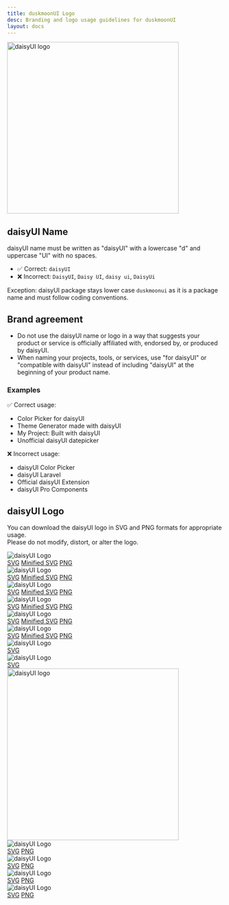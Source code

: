 ```yaml
---
title: duskmoonUI Logo
desc: Branding and logo usage guidelines for duskmoonUI
layout: docs
---
```


<script>
  import Translate from "$components/Translate.svelte"
</script>

<div class="text-center">
  <img
    class="pointer-events-none inline-block align-bottom"
    src="https://img.duskmoonui.com/images/duskmoonui/mark-rotating.svg"
    alt="daisyUI logo"
    width="400"
    height="400"
    loading="lazy"
  />
</div>

## daisyUI Name

daisyUI name must be written as "daisyUI" with a lowercase "d" and uppercase "UI" with no spaces.

- ✅ Correct: `daisyUI`
- ❌ Incorrect: `DaisyUI`, `Daisy UI`, `daisy ui`, `DaisyUi`

Exception: daisyUI package stays lower case `duskmoonui` as it is a package name and must follow coding conventions.

## Brand agreement

- Do not use the daisyUI name or logo in a way that suggests your product or service is officially affiliated with, endorsed by, or produced by daisyUI.
- When naming your projects, tools, or services, use "for daisyUI" or "compatible with daisyUI" instead of including "daisyUI" at the beginning of your product name.

### Examples

✅ Correct usage:

- Color Picker for daisyUI
- Theme Generator made with daisyUI
- My Project: Built with daisyUI
- Unofficial daisyUI datepicker

❌ Incorrect usage:

- daisyUI Color Picker
- daisyUI Laravel
- Official daisyUI Extension
- daisyUI Pro Components

## daisyUI Logo

You can download the daisyUI logo in SVG and PNG formats for appropriate usage.  
Please do not modify, distort, or alter the logo.

<div class="grid sm:grid-cols-2 gap-4 mb-4">
  <div class="m-2 outline-2 outline-offset-4 outline-base-content/5 bg-white rounded-box py-12 px-4 flex flex-col gap-6 items-center">
    <img class="size-32" src="https://img.duskmoonui.com/images/duskmoonui/mark-static.svg" alt="daisyUI Logo" />
    <div class="flex gap-2 sm:gap-4 text-[0.6875rem] opacity-70 text-black">
      <a target="_blank" rel="noopener, noreferrer" class="no-underline hover:underline text-black" href="https://img.duskmoonui.com/images/duskmoonui/mark-static.svg">SVG</a>
      <a target="_blank" rel="noopener, noreferrer" class="no-underline hover:underline text-black" href="https://img.duskmoonui.com/images/duskmoonui/mark-compressed.svg">Minified SVG</a>
      <a target="_blank" rel="noopener, noreferrer" class="no-underline hover:underline text-black" href="https://img.duskmoonui.com/images/duskmoonui/duskmoonui-logo-2000.png">PNG</a>
    </div>
  </div>
  <div class="m-2 outline-2 outline-offset-4 outline-base-content/5 bg-black rounded-box py-12 px-4 flex flex-col gap-6 items-center">
    <img class="size-32" src="https://img.duskmoonui.com/images/duskmoonui/mark-static.svg" alt="daisyUI Logo" />
    <div class="flex gap-2 sm:gap-4 text-[0.6875rem] opacity-70 text-white">
      <a target="_blank" rel="noopener, noreferrer" class="no-underline hover:underline text-white" href="https://img.duskmoonui.com/images/duskmoonui/mark-static.svg">SVG</a>
      <a target="_blank" rel="noopener, noreferrer" class="no-underline hover:underline text-white" href="https://img.duskmoonui.com/images/duskmoonui/mark-compressed.svg">Minified SVG</a>
      <a target="_blank" rel="noopener, noreferrer" class="no-underline hover:underline text-white" href="https://img.duskmoonui.com/images/duskmoonui/duskmoonui-logo-2000.png">PNG</a>
    </div>
  </div>
</div>

<div class="grid sm:grid-cols-2 gap-4 mb-4">
  <div class="m-2 outline-2 outline-offset-4 outline-base-content/5 bg-white rounded-box py-12 px-4 flex flex-col gap-6 items-center">
    <img class="w-64" src="https://img.duskmoonui.com/images/duskmoonui/type-dark.svg" alt="daisyUI Logo" />
    <div class="flex gap-2 sm:gap-4 text-[0.6875rem] opacity-70 text-black">
      <a target="_blank" rel="noopener, noreferrer" class="no-underline hover:underline text-black" href="https://img.duskmoonui.com/images/duskmoonui/type-dark.svg">SVG</a>
      <a target="_blank" rel="noopener, noreferrer" class="no-underline hover:underline text-black" href="https://img.duskmoonui.com/images/duskmoonui/type-dark-compressed.svg">Minified SVG</a>
      <a target="_blank" rel="noopener, noreferrer" class="no-underline hover:underline text-black" href="https://img.duskmoonui.com/images/duskmoonui/type-dark.png">PNG</a>
    </div>
  </div>
  <div class="m-2 outline-2 outline-offset-4 outline-base-content/5 bg-black rounded-box py-12 px-4 flex flex-col gap-6 items-center">
    <img class="w-64" src="https://img.duskmoonui.com/images/duskmoonui/type-light.svg" alt="daisyUI Logo" />
    <div class="flex gap-2 sm:gap-4 text-[0.6875rem] opacity-70 text-white">
      <a target="_blank" rel="noopener, noreferrer" class="no-underline hover:underline text-white" href="https://img.duskmoonui.com/images/duskmoonui/type-light.svg">SVG</a>
      <a target="_blank" rel="noopener, noreferrer" class="no-underline hover:underline text-white" href="https://img.duskmoonui.com/images/duskmoonui/type-light-compressed.svg">Minified SVG</a>
      <a target="_blank" rel="noopener, noreferrer" class="no-underline hover:underline text-white" href="https://img.duskmoonui.com/images/duskmoonui/type-light.png">PNG</a>
    </div>
  </div>
</div>

<div class="grid sm:grid-cols-2 gap-4 mb-4">
  <div class="m-2 outline-2 outline-offset-4 outline-base-content/5 bg-white rounded-box py-12 px-4 flex flex-col gap-6 items-center">
    <img class="w-64" src="https://img.duskmoonui.com/images/duskmoonui/horizontal-dark.svg" alt="daisyUI Logo" />
    <div class="flex gap-2 sm:gap-4 text-[0.6875rem] opacity-70 text-black">
      <a target="_blank" rel="noopener, noreferrer" class="no-underline hover:underline text-black" href="https://img.duskmoonui.com/images/duskmoonui/horizontal-dark.svg">SVG</a>
      <a target="_blank" rel="noopener, noreferrer" class="no-underline hover:underline text-black" href="https://img.duskmoonui.com/images/duskmoonui/horizontal-dark-compressed.svg">Minified SVG</a>
      <a target="_blank" rel="noopener, noreferrer" class="no-underline hover:underline text-black" href="https://img.duskmoonui.com/images/duskmoonui/horizontal-dark.png">PNG</a>
    </div>
  </div>
  <div class="m-2 outline-2 outline-offset-4 outline-base-content/5 bg-black rounded-box py-12 px-4 flex flex-col gap-6 items-center">
    <img class="w-64" src="https://img.duskmoonui.com/images/duskmoonui/horizontal-light.svg" alt="daisyUI Logo" />
    <div class="flex gap-2 sm:gap-4 text-[0.6875rem] opacity-70 text-white">
      <a target="_blank" rel="noopener, noreferrer" class="no-underline hover:underline text-white" href="https://img.duskmoonui.com/images/duskmoonui/horizontal-light.svg">SVG</a>
      <a target="_blank" rel="noopener, noreferrer" class="no-underline hover:underline text-white" href="https://img.duskmoonui.com/images/duskmoonui/horizontal-light-compressed.svg">Minified SVG</a>
      <a target="_blank" rel="noopener, noreferrer" class="no-underline hover:underline text-white" href="https://img.duskmoonui.com/images/duskmoonui/horizontal-light.png">PNG</a>
    </div>
  </div>
</div>

<div class="grid sm:grid-cols-2 gap-4 mb-4">
  <div class="m-2 outline-2 outline-offset-4 outline-base-content/5 bg-white rounded-box py-12 px-4 flex flex-col gap-6 items-center">
    <img class="size-32" src="https://img.duskmoonui.com/images/duskmoonui/mark-rotating.svg" alt="daisyUI Logo" />
    <div class="flex gap-2 sm:gap-4 text-[0.6875rem] opacity-70 text-black">
      <a target="_blank" rel="noopener, noreferrer" class="no-underline hover:underline text-black" href="https://img.duskmoonui.com/images/duskmoonui/mark-rotating.svg">SVG</a>
    </div>
  </div>
  <div class="m-2 outline-2 outline-offset-4 outline-base-content/5 bg-black rounded-box py-12 px-4 flex flex-col gap-6 items-center">
    <img class="size-32" src="https://img.duskmoonui.com/images/duskmoonui/mark-rotating.svg" alt="daisyUI Logo" />
    <div class="flex gap-2 sm:gap-4 text-[0.6875rem] opacity-70 text-white">
      <a target="_blank" rel="noopener, noreferrer" class="no-underline hover:underline text-white" href="https://img.duskmoonui.com/images/duskmoonui/mark-rotating.svg">SVG</a>
    </div>
  </div>
</div>

<div class="text-center mx-2">
  <img
    class="pointer-events-none w-full h-auto inline-block align-bottom rounded-box"
    src="https://img.duskmoonui.com/images/duskmoonui/guides.svg"
    alt="daisyUI logo"
    width="400"
    height="400"
    loading="lazy"
  />
</div>

<div class="grid sm:grid-cols-2 gap-4 mb-4">
  <div class="m-2 outline-2 outline-offset-4 outline-base-content/5 bg-white rounded-box py-12 px-4 flex flex-col gap-6 items-center">
    <img class="w-64" src="https://img.duskmoonui.com/images/duskmoonui/horizontal-mono-dark.png" alt="daisyUI Logo" />
    <div class="flex gap-2 sm:gap-4 text-[0.6875rem] opacity-70 text-black">
      <a target="_blank" rel="noopener, noreferrer" class="no-underline hover:underline text-black" href="https://img.duskmoonui.com/images/duskmoonui/horizontal-mono-dark.svg">SVG</a>
      <a target="_blank" rel="noopener, noreferrer" class="no-underline hover:underline text-black" href="https://img.duskmoonui.com/images/duskmoonui/horizontal-mono-dark.png">PNG</a>
    </div>
  </div>
  <div class="m-2 outline-2 outline-offset-4 outline-base-content/5 bg-black rounded-box py-12 px-4 flex flex-col gap-6 items-center">
    <img class="w-64" src="https://img.duskmoonui.com/images/duskmoonui/horizontal-mono-light.png" alt="daisyUI Logo" />
    <div class="flex gap-2 sm:gap-4 text-[0.6875rem] opacity-70 text-white">
      <a target="_blank" rel="noopener, noreferrer" class="no-underline hover:underline text-white" href="https://img.duskmoonui.com/images/duskmoonui/horizontal-mono-light.svg">SVG</a>
      <a target="_blank" rel="noopener, noreferrer" class="no-underline hover:underline text-white" href="https://img.duskmoonui.com/images/duskmoonui/horizontal-mono-light.png">PNG</a>
    </div>
  </div>
</div>

<div class="grid sm:grid-cols-2 gap-4 mb-4">
  <div class="m-2 outline-2 outline-offset-4 outline-base-content/5 bg-white rounded-box py-12 px-4 flex flex-col gap-6 items-center">
    <img class="size-32" src="https://img.duskmoonui.com/images/duskmoonui/mark-mono-dark.svg" alt="daisyUI Logo" />
    <div class="flex gap-2 sm:gap-4 text-[0.6875rem] opacity-70 text-black">
      <a target="_blank" rel="noopener, noreferrer" class="no-underline hover:underline text-black" href="https://img.duskmoonui.com/images/duskmoonui/mark-mono-dark.svg">SVG</a>
      <a target="_blank" rel="noopener, noreferrer" class="no-underline hover:underline text-black" href="https://img.duskmoonui.com/images/duskmoonui/mark-mono-dark.png">PNG</a>
    </div>
  </div>
  <div class="m-2 outline-2 outline-offset-4 outline-base-content/5 bg-black rounded-box py-12 px-4 flex flex-col gap-6 items-center">
    <img class="size-32" src="https://img.duskmoonui.com/images/duskmoonui/mark-mono-light.svg" alt="daisyUI Logo" />
    <div class="flex gap-2 sm:gap-4 text-[0.6875rem] opacity-70 text-white">
      <a target="_blank" rel="noopener, noreferrer" class="no-underline hover:underline text-white" href="https://img.duskmoonui.com/images/duskmoonui/mark-mono-light.svg">SVG</a>
      <a target="_blank" rel="noopener, noreferrer" class="no-underline hover:underline text-white" href="https://img.duskmoonui.com/images/duskmoonui/mark-mono-light.png">PNG</a>
    </div>
  </div>
</div>

